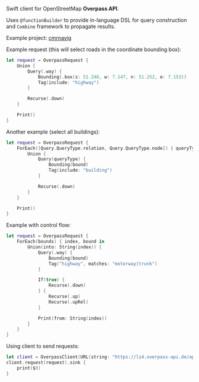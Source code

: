 Swift client for OpenStreetMap **Overpass API**.

Uses `@functionBuilder` to provide in-language DSL for query construction and `Combine` framework to propagate results.

Example project: [cmrnavig](https://github.com/shdwp/cmrnavig)

Example request (this will select roads in the coordinate bounding box):

```swift
let request = OverpassRequest {
    Union {
        Query(.way) {
            Bounding(.box(s: 51.248, w: 7.147, n: 51.252, e: 7.153))
            Tag(include: "highway")
        }

        Recurse(.down)
    }

    Print()
}
```

Another example (select all buildings):
```swift
let request = OverpassRequest {
    ForEach([Query.QueryType.relation, Query.QueryType.node]) { queryType in
        Union {
            Query(queryType) {
                Bounding(bound)
                Tag(include: "building")
            }

            Recurse(.down)
        }
    }

    Print()
}
```

Example with control flow:

```swift
let request = OverpassRequest {
    ForEach(bounds) { index, bound in
        Union(into: String(index)) {
            Query(.way) {
                Bounding(bound)
                Tag("highway", matches: "motorway|trunk")
            }

            If(true) {
                Recurse(.down)
            } {
                Recurse(.up)
                Recurse(.upRel)
            }

            Print(from: String(index))
        }
    }
}
```

Using client to send requests:

```swift
let client = OverpassClient(URL(string: "https://lz4.overpass-api.de/api/interpreter")!)
client.request(request).sink {
    print($0)
}
```

